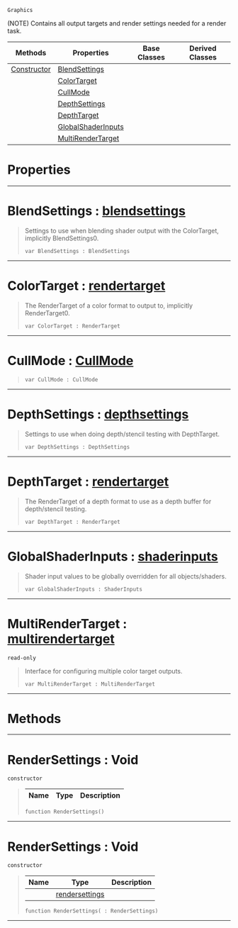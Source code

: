  `Graphics`

(NOTE) Contains all output targets and render settings needed for a render task.

|Methods|Properties|Base Classes|Derived Classes|
|---|---|---|---|
|[ Constructor](https://github.com/ZilchEngine/ZilchDocs/blob/master/code_reference/class_reference/rendersettings.markdown#rendersettings-void)|[ BlendSettings](https://github.com/ZilchEngine/ZilchDocs/blob/master/code_reference/class_reference/rendersettings.markdown#blendsettings-zero-engin)| | |
| |[ ColorTarget](https://github.com/ZilchEngine/ZilchDocs/blob/master/code_reference/class_reference/rendersettings.markdown#colortarget-zero-engine)| | |
| |[ CullMode](https://github.com/ZilchEngine/ZilchDocs/blob/master/code_reference/class_reference/rendersettings.markdown#cullmode-zero-engine-doc)| | |
| |[ DepthSettings](https://github.com/ZilchEngine/ZilchDocs/blob/master/code_reference/class_reference/rendersettings.markdown#depthsettings-zero-engin)| | |
| |[ DepthTarget](https://github.com/ZilchEngine/ZilchDocs/blob/master/code_reference/class_reference/rendersettings.markdown#depthtarget-zero-engine)| | |
| |[ GlobalShaderInputs](https://github.com/ZilchEngine/ZilchDocs/blob/master/code_reference/class_reference/rendersettings.markdown#globalshaderinputs-zero)| | |
| |[ MultiRenderTarget](https://github.com/ZilchEngine/ZilchDocs/blob/master/code_reference/class_reference/rendersettings.markdown#multirendertarget-zero-e)| | |


 #  Properties


---  
 #  BlendSettings : [blendsettings](https://github.com/ZilchEngine/ZilchDocs/blob/master/code_reference/class_reference/blendsettings.markdown)

> Settings to use when blending shader output with the ColorTarget, implicitly BlendSettings0.
> ``` lang=cpp, name=Nada
> var BlendSettings : BlendSettings


---  
 #  ColorTarget : [rendertarget](https://github.com/ZilchEngine/ZilchDocs/blob/master/code_reference/class_reference/rendertarget.markdown)

> The RenderTarget of a color format to output to, implicitly RenderTarget0.
> ``` lang=cpp, name=Nada
> var ColorTarget : RenderTarget


---  
 #  CullMode : [CullMode](https://github.com/ZilchEngine/ZilchDocs/blob/master/code_reference/enum_reference.markdown#cullmode)

> 
> ``` lang=cpp, name=Nada
> var CullMode : CullMode


---  
 #  DepthSettings : [depthsettings](https://github.com/ZilchEngine/ZilchDocs/blob/master/code_reference/class_reference/depthsettings.markdown)

> Settings to use when doing depth/stencil testing with DepthTarget.
> ``` lang=cpp, name=Nada
> var DepthSettings : DepthSettings


---  
 #  DepthTarget : [rendertarget](https://github.com/ZilchEngine/ZilchDocs/blob/master/code_reference/class_reference/rendertarget.markdown)

> The RenderTarget of a depth format to use as a depth buffer for depth/stencil testing.
> ``` lang=cpp, name=Nada
> var DepthTarget : RenderTarget


---  
 #  GlobalShaderInputs : [shaderinputs](https://github.com/ZilchEngine/ZilchDocs/blob/master/code_reference/class_reference/shaderinputs.markdown)

> Shader input values to be globally overridden for all objects/shaders.
> ``` lang=cpp, name=Nada
> var GlobalShaderInputs : ShaderInputs


---  
 #  MultiRenderTarget : [multirendertarget](https://github.com/ZilchEngine/ZilchDocs/blob/master/code_reference/class_reference/multirendertarget.markdown)

 `read-only`

> Interface for configuring multiple color target outputs.
> ``` lang=cpp, name=Nada
> var MultiRenderTarget : MultiRenderTarget


---  
 #  Methods


---  
 #  RenderSettings : Void

 `constructor`

> 
> |Name|Type|Description|
> |---|---|---|
> ``` lang=cpp, name=Nada
> function RenderSettings()
> ``` 


---  
 #  RenderSettings : Void

 `constructor`

> 
> |Name|Type|Description|
> |---|---|---|
> ||[rendersettings](https://github.com/ZilchEngine/ZilchDocs/blob/master/code_reference/class_reference/rendersettings.markdown)| |
> ``` lang=cpp, name=Nada
> function RenderSettings( : RenderSettings)
> ``` 


---  
 

 